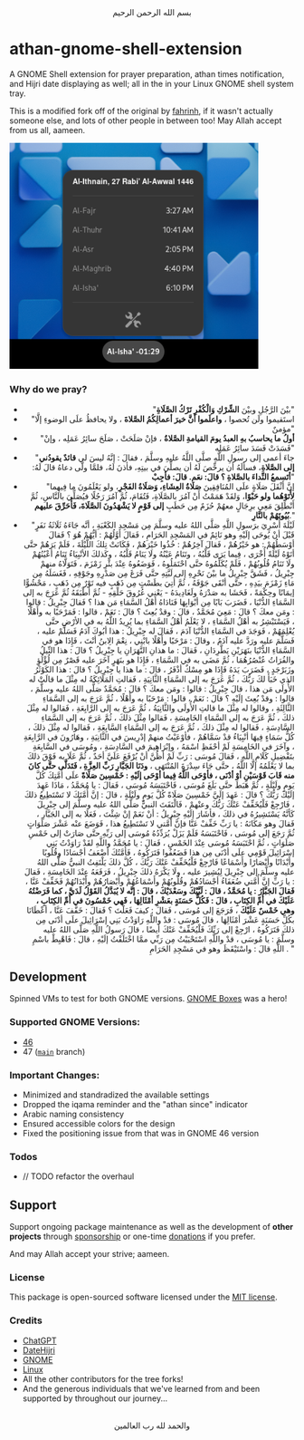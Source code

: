 <div align="center">
    بسم الله الرحمن الرحيم
</div>

<div align="left">

# athan-gnome-shell-extension

A GNOME Shell extension for prayer preparation, athan times notification, and Hijri date displaying as well; all in the in your Linux GNOME shell system tray.

This is a modified fork off of the original by [fahrinh](https://github.com/fahrinh/azan-gnome-shell-extension), if it wasn't actually someone else, and lots of other people in between too! May Allah accept from us all, aameen.

<img src="./.github/images/gnome-shell-extension-screenshot.png" width="440" />

### Why do we pray?

</div>

<div align="right">

- "بيْنَ الرَّجُلِ وبيْنَ **الشِّرْكِ وَالْكُفْرِ تَرْكُ الصَّلَاةِ**"
- "استَقيموا ولَن تُحصوا ، **واعلَموا أنَّ خيرَ أعمالِكُمُ الصَّلاةَ** ، ولا يحافظُ علَى الوضوءِ إلَّا مؤمنٌ"
- "**أولُ ما يحاسبُ بهِ العبدُ يومَ القيامةِ الصَّلاةُ** ، فإنْ صَلَحَتْ ، صَلَحَ سائِرُ عَمَلِه ، وإنْ فَسَدَتْ فَسَدَ سائِرُ عَمَلِه"
- "جاءَ أعمى إلى رسولِ اللَّهِ صلَّى اللَّهُ عليهِ وسلَّمَ ، فقالَ : إنَّهُ ليسَ لي **قائدٌ يقودُني إلى الصَّلاةِ**، فسألَهُ أن يرخِّصَ لَهُ أن يصلِّيَ في بيتِهِ، فأذنَ لَهُ، فلمَّا ولَّى دعاهُ قالَ لَهُ: **أتَسمعُ النِّداءَ بالصَّلاةِ ؟ قالَ: نعَم. قالَ: فأجِبْ**"
- "إنَّ أَثْقَلَ صَلَاةٍ علَى المُنَافِقِينَ **صَلَاةُ العِشَاءِ، وَصَلَاةُ الفَجْرِ**، ولو يَعْلَمُونَ ما فِيهِما **لأَتَوْهُما ولو حَبْوًا**، وَلقَدْ هَمَمْتُ أَنْ آمُرَ بالصَّلَاةِ، فَتُقَامَ، ثُمَّ آمُرَ رَجُلًا فيُصَلِّيَ بالنَّاسِ، ثُمَّ أَنْطَلِقَ مَعِي برِجَالٍ معهُمْ حُزَمٌ مِن حَطَبٍ **إلى قَوْمٍ لا يَشْهَدُونَ الصَّلَاةَ، فَأُحَرِّقَ عليهم بُيُوتَهُمْ بالنَّارِ**."
- "لَيْلَةَ أُسْرِيَ برَسولِ اللَّهِ صَلَّى اللهُ عليه وسلَّمَ مِن مَسْجِدِ الكَعْبَةِ ، أنَّه جَاءَهُ ثَلَاثَةُ نَفَرٍ قَبْلَ أنْ يُوحَى إلَيْهِ وهو نَائِمٌ في المَسْجِدِ الحَرَامِ ، فَقالَ أوَّلُهُمْ : أيُّهُمْ هُوَ ؟ فَقالَ أوْسَطُهُمْ : هو خَيْرُهُمْ ، فَقالَ آخِرُهُمْ : خُذُوا خَيْرَهُمْ ، فَكَانَتْ تِلكَ اللَّيْلَةَ ، فَلَمْ يَرَهُمْ حتَّى أتَوْهُ لَيْلَةً أُخْرَى ، فِيما يَرَى قَلْبُهُ ، وتَنَامُ عَيْنُهُ ولَا يَنَامُ قَلْبُهُ ، وكَذلكَ الأنْبِيَاءُ تَنَامُ أعْيُنُهُمْ ولَا تَنَامُ قُلُوبُهُمْ ، فَلَمْ يُكَلِّمُوهُ حتَّى احْتَمَلُوهُ ، فَوَضَعُوهُ عِنْدَ بئْرِ زَمْزَمَ ، فَتَوَلَّاهُ منهمْ جِبْرِيلُ ، فَشَقَّ جِبْرِيلُ ما بيْنَ نَحْرِهِ إلى لَبَّتِهِ حتَّى فَرَغَ مِن صَدْرِهِ وجَوْفِهِ ، فَغَسَلَهُ مِن مَاءِ زَمْزَمَ بيَدِهِ ، حتَّى أنْقَى جَوْفَهُ ، ثُمَّ أُتِيَ بطَسْتٍ مِن ذَهَبٍ فيه تَوْرٌ مِن ذَهَبٍ ، مَحْشُوًّا إيمَانًا وحِكْمَةً ، فَحَشَا به صَدْرَهُ ولَغَادِيدَهُ - يَعْنِي عُرُوقَ حَلْقِهِ - ثُمَّ أطْبَقَهُ ثُمَّ عَرَجَ به إلى السَّمَاءِ الدُّنْيَا ، فَضَرَبَ بَابًا مِن أبْوَابِهَا فَنَادَاهُ أهْلُ السَّمَاءِ مَن هذا ؟ فَقالَ جِبْرِيلُ : قالوا : ومَن معكَ ؟ قالَ : مَعِيَ مُحَمَّدٌ ، قالَ : وقدْ بُعِثَ ؟ قالَ : نَعَمْ ، قالوا : فَمَرْحَبًا به وأَهْلًا ، فَيَسْتَبْشِرُ به أهْلُ السَّمَاءِ ، لا يَعْلَمُ أهْلُ السَّمَاءِ بما يُرِيدُ اللَّهُ به في الأرْضِ حتَّى يُعْلِمَهُمْ ، فَوَجَدَ في السَّمَاءِ الدُّنْيَا آدَمَ ، فَقالَ له جِبْرِيلُ : هذا أبُوكَ آدَمُ فَسَلِّمْ عليه ، فَسَلَّمَ عليه ورَدَّ عليه آدَمُ ، وقالَ : مَرْحَبًا وأَهْلًا بابْنِي ، نِعْمَ الِابنُ أنْتَ ، فَإِذَا هو في السَّمَاءِ الدُّنْيَا بنَهَرَيْنِ يَطَّرِدَانِ ، فَقالَ : ما هذانِ النَّهَرَانِ يا جِبْرِيلُ ؟ قالَ : هذا النِّيلُ والفُرَاتُ عُنْصُرُهُمَا ، ثُمَّ مَضَى به في السَّمَاءِ ، فَإِذَا هو بنَهَرٍ آخَرَ عليه قَصْرٌ مِن لُؤْلُؤٍ وزَبَرْجَدٍ ، فَضَرَبَ يَدَهُ فَإِذَا هو مِسْكٌ أذْفَرُ ، قالَ : ما هذا يا جِبْرِيلُ ؟ قالَ : هذا الكَوْثَرُ الذي خَبَأَ لكَ رَبُّكَ ، ثُمَّ عَرَجَ به إلى السَّمَاءِ الثَّانِيَةِ ، فَقالتِ المَلَائِكَةُ له مِثْلَ ما قالَتْ له الأُولَى مَن هذا ، قالَ جِبْرِيلُ : قالوا : ومَن معكَ ؟ قالَ : مُحَمَّدٌ صَلَّى اللهُ عليه وسلَّمَ ، قالوا : وقدْ بُعِثَ إلَيْهِ ؟ قالَ : نَعَمْ ، قالوا : مَرْحَبًا به وأَهْلًا ، ثُمَّ عَرَجَ به إلى السَّمَاءِ الثَّالِثَةِ ، وقالوا له مِثْلَ ما قالتِ الأُولَى والثَّانِيَةُ ، ثُمَّ عَرَجَ به إلى الرَّابِعَةِ ، فَقالوا له مِثْلَ ذلكَ ، ثُمَّ عَرَجَ به إلى السَّمَاءِ الخَامِسَةِ ، فَقالوا مِثْلَ ذلكَ ، ثُمَّ عَرَجَ به إلى السَّمَاءِ السَّادِسَةِ ، فَقالوا له مِثْلَ ذلكَ ، ثُمَّ عَرَجَ به إلى السَّمَاءِ السَّابِعَةِ ، فَقالوا له مِثْلَ ذلكَ ، كُلُّ سَمَاءٍ فِيهَا أنْبِيَاءُ قدْ سَمَّاهُمْ ، فأوْعَيْتُ منهمْ إدْرِيسَ في الثَّانِيَةِ ، وهَارُونَ في الرَّابِعَةِ ، وآخَرَ في الخَامِسَةِ لَمْ أحْفَظِ اسْمَهُ ، وإبْرَاهِيمَ في السَّادِسَةِ ، ومُوسَى في السَّابِعَةِ بتَفْضِيلِ كَلَامِ اللَّهِ ، فَقالَ مُوسَى : رَبِّ لَمْ أظُنَّ أنْ يُرْفَعَ عَلَيَّ أحَدٌ ، ثُمَّ عَلَا به فَوْقَ ذلكَ بما لا يَعْلَمُهُ إلَّا اللَّهُ ، حتَّى جَاءَ سِدْرَةَ المُنْتَهَى ، **ودَنَا الجَبَّارِ رَبِّ العِزَّةِ ، فَتَدَلَّى حتَّى كانَ منه قَابَ قَوْسَيْنِ أوْ أدْنَى ، فأوْحَى اللَّهُ فِيما أوْحَى إلَيْهِ : خَمْسِينَ صَلَاةً** علَى أُمَّتِكَ كُلَّ يَومٍ ولَيْلَةٍ ، ثُمَّ هَبَطَ حتَّى بَلَغَ مُوسَى ، فَاحْتَبَسَهُ مُوسَى ، فَقالَ : يا مُحَمَّدُ ، مَاذَا عَهِدَ إلَيْكَ رَبُّكَ ؟ قالَ : عَهِدَ إلَيَّ خَمْسِينَ صَلَاةً كُلَّ يَومٍ ولَيْلَةٍ ، قالَ : إنَّ أُمَّتَكَ لا تَسْتَطِيعُ ذلكَ ، فَارْجِعْ فَلْيُخَفِّفْ عَنْكَ رَبُّكَ وعنْهمْ ، فَالْتَفَتَ النبيُّ صَلَّى اللهُ عليه وسلَّمَ إلى جِبْرِيلَ كَأنَّهُ يَسْتَشِيرُهُ في ذلكَ ، فأشَارَ إلَيْهِ جِبْرِيلُ : أنْ نَعَمْ إنْ شِئْتَ ، فَعَلَا به إلى الجَبَّارِ ، فَقالَ وهو مَكَانَهُ : يا رَبِّ خَفِّفْ عَنَّا فإنَّ أُمَّتي لا تَسْتَطِيعُ هذا ، فَوَضَعَ عنْه عَشْرَ صَلَوَاتٍ ثُمَّ رَجَعَ إلى مُوسَى ، فَاحْتَبَسَهُ فَلَمْ يَزَلْ يُرَدِّدُهُ مُوسَى إلى رَبِّهِ حتَّى صَارَتْ إلى خَمْسِ صَلَوَاتٍ ، ثُمَّ احْتَبَسَهُ مُوسَى عِنْدَ الخَمْسِ ، فَقالَ : يا مُحَمَّدُ واللَّهِ لقَدْ رَاوَدْتُ بَنِي إسْرَائِيلَ قَوْمِي علَى أدْنَى مِن هذا فَضَعُفُوا فَتَرَكُوهُ ، فَأُمَّتُكَ أضْعَفُ أجْسَادًا وقُلُوبًا وأَبْدَانًا وأَبْصَارًا وأَسْمَاعًا فَارْجِعْ فَلْيُخَفِّفْ عَنْكَ رَبُّكَ ، كُلَّ ذلكَ يَلْتَفِتُ النبيُّ صَلَّى اللهُ عليه وسلَّمَ إلى جِبْرِيلَ لِيُشِيرَ عليه ، ولَا يَكْرَهُ ذلكَ جِبْرِيلُ ، فَرَفَعَهُ عِنْدَ الخَامِسَةِ ، فَقالَ : يا رَبِّ إنَّ أُمَّتي ضُعَفَاءُ أجْسَادُهُمْ وقُلُوبُهُمْ وأَسْمَاعُهُمْ وأَبْصَارُهُمْ وأَبْدَانُهُمْ فَخَفِّفْ عَنَّا ، **فَقالَ الجَبَّارُ : يا مُحَمَّدُ ، قالَ : لَبَّيْكَ وسَعْدَيْكَ ، قالَ : إنَّه لا يُبَدَّلُ القَوْلُ لَدَيَّ ، كما فَرَضْتُهُ عَلَيْكَ في أُمِّ الكِتَابِ ، قالَ : فَكُلُّ حَسَنَةٍ بعَشْرِ أمْثَالِهَا ، فَهي خَمْسُونَ في أُمِّ الكِتَابِ ، وهي خَمْسٌ عَلَيْكَ** ، فَرَجَعَ إلى مُوسَى ، فَقالَ : كيفَ فَعَلْتَ ؟ فَقالَ : خَفَّفَ عَنَّا ، أعْطَانَا بكُلِّ حَسَنَةٍ عَشْرَ أمْثَالِهَا ، قالَ مُوسَى : قدْ واللَّهِ رَاوَدْتُ بَنِي إسْرَائِيلَ علَى أدْنَى مِن ذلكَ فَتَرَكُوهُ ، ارْجِعْ إلى رَبِّكَ فَلْيُخَفِّفْ عَنْكَ أيضًا ، قالَ رَسولُ اللَّهِ صَلَّى اللهُ عليه وسلَّمَ : يا مُوسَى ، قدْ واللَّهِ اسْتَحْيَيْتُ مِن رَبِّي ممَّا اخْتَلَفْتُ إلَيْهِ ، قالَ : فَاهْبِطْ باسْمِ اللَّهِ قالَ : واسْتَيْقَظَ وهو في مَسْجِدِ الحَرَامِ . "

</div>

<div align="left">

## Development

Spinned VMs to test for both GNOME versions. [GNOME Boxes](https://apps.gnome.org/Boxes/) was a hero!

### Supported GNOME Versions:

- [46](https://github.com/GoodM4ven/athan-gnome-shell-extension/tree/Gnome-v46)
- 47 ([`main`](https://github.com/GoodM4ven/athan-gnome-shell-extension) branch)

### Important Changes:

- Minimized and standradized the available settings
- Dropped the iqama reminder and the "athan since" indicator
- Arabic naming consistency
- Ensured accessible colors for the design
- Fixed the positioning issue from that was in GNOME 46 version

### Todos

- // TODO refactor the overhaul


## Support

Support ongoing package maintenance as well as the development of **other projects** through [sponsorship](https://github.com/sponsors/GoodM4ven) or one-time [donations](https://github.com/sponsors/GoodM4ven?frequency=one-time&sponsor=GoodM4ven) if you prefer.

And may Allah accept your strive; aameen.

### License

This package is open-sourced software licensed under the [MIT license](LICENSE.md).

### Credits

- [ChatGPT](https://chat.openai.com)
- [DateHijri](https://datehijri.com/)
- [GNOME](https://gnome.org/)
- [Linux](https://kernel.org/)
- All the other contributors for the tree forks!
- And the generous individuals that we've learned from and been supported by throughout our journey...

</div>

<div align="center">
   <br>والحمد لله رب العالمين
</div>
